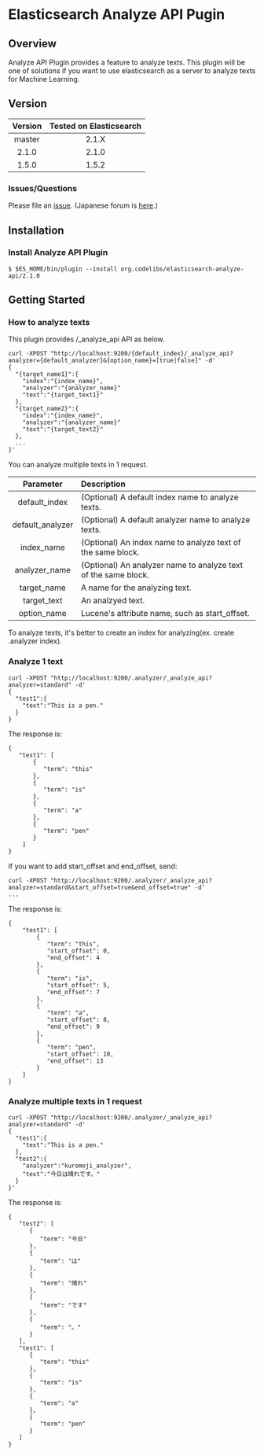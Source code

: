 Elasticsearch Analyze API Pugin
=======================

## Overview

Analyze API Plugin provides a feature to analyze texts.
This plugin will be one of solutions if you want to use elasticsearch as a server to analyze texts for Machine Learning.

## Version

| Version   | Tested on Elasticsearch |
|:---------:|:-----------------------:|
| master    | 2.1.X                   |
| 2.1.0     | 2.1.0                   |
| 1.5.0     | 1.5.2                   |

### Issues/Questions

Please file an [issue](https://github.com/codelibs/elasticsearch-dynarank/issues "issue").
(Japanese forum is [here](https://github.com/codelibs/codelibs-ja-forum "here").)

## Installation

### Install Analyze API Plugin

    $ $ES_HOME/bin/plugin --install org.codelibs/elasticsearch-analyze-api/2.1.0

## Getting Started

### How to analyze texts

This plugin provides /_analyze_api API as below.

    curl -XPOST "http://localhost:9200/{default_index}/_analyze_api?analyzer={default_analyzer}&{option_name}=[true|false]" -d'
    {
      "{target_name1}":{
        "index":"{index_name}",
        "analyzer":"{analyzer_name}"
        "text":"{target_text1}"
      },
      "{target_name2}":{
        "index":"{index_name}",
        "analyzer":"{analyzer_name}"
        "text":"{target_text2}"
      },
      ...
    }'

You can analyze multiple texts in 1 request.

| Parameter        | Description                                                    |
|:----------------:|:---------------------------------------------------------------|
| default_index    | (Optional) A default index name to analyze texts.              |
| default_analyzer | (Optional) A default analyzer name to analyze texts.           |
| index_name       | (Optional) An index name to analyze text of the same block.    |
| analyzer_name    | (Optional) An analyzer name to analyze text of the same block. |
| target_name      | A name for the analyzing text.                                 |
| target_text      | An analzyed text.                                              |
| option_name      | Lucene's attribute name, such as start_offset.                 |

To analyze texts, it's better to create an index for analyzing(ex. create .analyzer index).

### Analyze 1 text

    curl -XPOST "http://localhost:9200/.analyzer/_analyze_api?analyzer=standard" -d'
    {
      "test1":{
        "text":"This is a pen."
      }
    }

The response is:

    {
       "test1": [
           {
              "term": "this"
           },
           {
              "term": "is"
           },
           {
              "term": "a"
           },
           {
              "term": "pen"
           }
        ]
    }

If you want to add start_offset and end_offset, send:

    curl -XPOST "http://localhost:9200/.analyzer/_analyze_api?analyzer=standard&start_offset=true&end_offset=true" -d'
    ...

The response is:

    {
        "test1": [
            {
               "term": "this",
               "start_offset": 0,
               "end_offset": 4
            },
            {
               "term": "is",
               "start_offset": 5,
               "end_offset": 7
            },
            {
               "term": "a",
               "start_offset": 8,
               "end_offset": 9
            },
            {
               "term": "pen",
               "start_offset": 10,
               "end_offset": 13
            }
        ]
    }

### Analyze multiple texts in 1 request

    curl -XPOST "http://localhost:9200/.analyzer/_analyze_api?analyzer=standard" -d'
    {
      "test1":{
        "text":"This is a pen."
      },
      "test2":{
        "analyzer":"kuromoji_analyzer",
        "text":"今日は晴れです。"
      }
    }'

The response is:

    {
       "test2": [
          {
             "term": "今日"
          },
          {
             "term": "は"
          },
          {
             "term": "晴れ"
          },
          {
             "term": "です"
          },
          {
             "term": "。"
          }
       ],
       "test1": [
          {
             "term": "this"
          },
          {
             "term": "is"
          },
          {
             "term": "a"
          },
          {
             "term": "pen"
          }
       ]
    }
